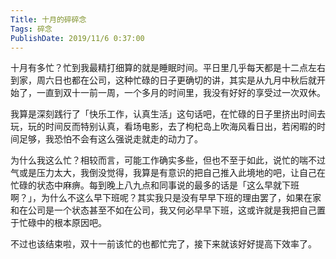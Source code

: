 ```yaml
---
Title: 十月的碎碎念
Tags: 碎念
PublishDate: 2019/11/6 0:37:00
---
```


十月有多忙？忙到我最精打细算的就是睡眠时间。平日里几乎每天都是十二点左右到家，周六日也都在公司，这种忙碌的日子更确切的讲，其实是从九月中秋后就开始了，一直到双十一前一周，一个多月的时间里，我没有好好的享受过一次双休。

我算是深刻践行了「快乐工作，认真生活」这句话吧，在忙碌的日子里挤出时间去玩，玩的时间反而特别认真，看场电影，去了枸杞岛上吹海风看日出，若闲暇的时间足够，我恐怕不会有这么强说走就走的动力了。

为什么我这么忙？相较而言，可能工作确实多些，但也不至于如此，说忙的喘不过气或是压力太大，我倒没觉得，我算是有意识的把自己推入此境地的吧，让自己在忙碌的状态中麻痹。每到晚上八九点和同事说的最多的话是「这么早就下班啊？」，为什么不这么早下班呢？其实我只是没有早早下班的理由罢了，如果在家和在公司是一个状态甚至不如在公司，我又何必早早下班，这或许就是我把自己置于忙碌中的根本原因吧。

不过也该结束啦，双十一前该忙的也都忙完了，接下来就该好好提高下效率了。

